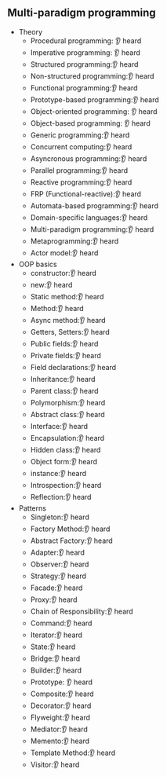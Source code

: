 ## Multi-paradigm programming

- Theory
  - Procedural programming: 👂 heard
  - Imperative programming: 👂 heard
  - Structured programming:👂 heard
  - Non-structured programming:👂 heard
  - Functional programming:👂 heard
  - Prototype-based programming:👂 heard
  - Object-oriented programming: 👂 heard
  - Object-based programming: 👂 heard
  - Generic programming:👂 heard
  - Concurrent computing:👂 heard
  - Asyncronous programming:👂 heard
  - Parallel programming:👂 heard
  - Reactive programming:👂 heard
  - FRP (Functional-reactive):👂 heard
  - Automata-based programming:👂 heard
  - Domain-specific languages:👂 heard
  - Multi-paradigm programming:👂 heard
  - Metaprogramming:👂 heard
  - Actor model:👂 heard
- OOP basics
  - constructor:👂 heard
  - new:👂 heard
  - Static method:👂 heard
  - Method:👂 heard
  - Async method:👂 heard
  - Getters, Setters:👂 heard
  - Public fields:👂 heard
  - Private fields:👂 heard
  - Field declarations:👂 heard
  - Inheritance:👂 heard
  - Parent class:👂 heard
  - Polymorphism:👂 heard
  - Abstract class:👂 heard
  - Interface:👂 heard
  - Encapsulation:👂 heard
  - Hidden class:👂 heard
  - Object form:👂 heard
  - instance:👂 heard
  - Introspection:👂 heard
  - Reflection:👂 heard
- Patterns
  - Singleton:👂 heard
  - Factory Method:👂 heard
  - Abstract Factory:👂 heard
  - Adapter:👂 heard
  - Observer:👂 heard
  - Strategy:👂 heard
  - Facade:👂 heard
  - Proxy:👂 heard
  - Chain of Responsibility:👂 heard
  - Command:👂 heard
  - Iterator:👂 heard
  - State:👂 heard
  - Bridge:👂 heard
  - Builder:👂 heard
  - Prototype: 👂 heard
  - Composite:👂 heard
  - Decorator:👂 heard
  - Flyweight:👂 heard
  - Mediator:👂 heard
  - Memento:👂 heard
  - Template Method:👂 heard
  - Visitor:👂 heard
